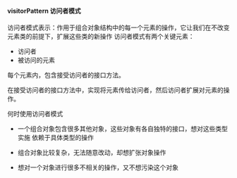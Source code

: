 ####  visitorPattern 访问者模式

访问者模式表示：作用于组合对象结构中的每一个元素的操作，它让我们在不改变元素类的前提下，扩展这些类的新操作
访问者模式有两个关键元素：
-  访问者
- 被访问的元素


每个元素内，包含接受访问者的接口方法。

在接受访问者的接口方法中，实现将元素传给访问者，然后访问者扩展对元素的操作。

何时使用访问者模式
- 一个组合对象包含很多其他对象，这些对象有各自独特的接口，想对这些类型实施 依赖于具体类型的操作

- 组合对象比较复杂，无法随意改动，却想扩张对象操作
- 想对一个对象进行很多不相关的操作，又不想污染这个对象

